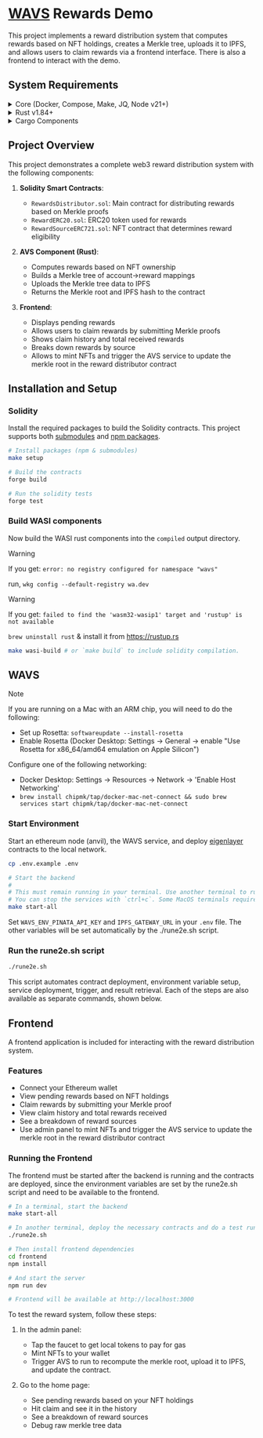 # [WAVS](https://docs.wavs.xyz) Rewards Demo

This project implements a reward distribution system that computes rewards based on NFT holdings, creates a Merkle tree, uploads it to IPFS, and allows users to claim rewards via a frontend interface. There is also a frontend to interact with the demo.

## System Requirements

<details>
<summary>Core (Docker, Compose, Make, JQ, Node v21+)</summary>

### Docker

- **MacOS**: `brew install --cask docker`
- **Linux**: `sudo apt -y install docker.io`
- **Windows WSL**: [docker desktop wsl](https://docs.docker.com/desktop/wsl/#turn-on-docker-desktop-wsl-2) & `sudo chmod 666 /var/run/docker.sock`
- [Docker Documentation](https://docs.docker.com/get-started/get-docker/)

### Docker Compose

- **MacOS**: Already installed with Docker installer
- **Linux + Windows WSL**: `sudo apt-get install docker-compose-v2`
- [Compose Documentation](https://docs.docker.com/compose/)

### Make

- **MacOS**: `brew install make`
- **Linux + Windows WSL**: `sudo apt -y install make`
- [Make Documentation](https://www.gnu.org/software/make/manual/make.html)

### JQ

- **MacOS**: `brew install jq`
- **Linux + Windows WSL**: `sudo apt -y install jq`
- [JQ Documentation](https://jqlang.org/download/)

### Node.js

- **Required Version**: v21+
- [Installation via NVM](https://github.com/nvm-sh/nvm?tab=readme-ov-file#installing-and-updating)
</details>

<details>

<summary>Rust v1.84+</summary>

### Rust Installation

```bash
curl --proto '=https' --tlsv1.2 -sSf https://sh.rustup.rs | sh

rustup toolchain install stable
rustup target add wasm32-wasip2
```

### Upgrade Rust

```bash
# Remove old targets if present
rustup target remove wasm32-wasi || true
rustup target remove wasm32-wasip1 || true

# Update and add required target
rustup update stable
rustup target add wasm32-wasip2
```

</details>

<details>
<summary>Cargo Components</summary>

### Install Cargo Components

```bash
# Install required cargo components
# https://github.com/bytecodealliance/cargo-component#installation
cargo install cargo-binstall
cargo binstall cargo-component warg-cli wkg --locked --no-confirm --force

# Configure default registry
wkg config --default-registry wa.dev
```

</details>

## Project Overview

This project demonstrates a complete web3 reward distribution system with the following components:

1. **Solidity Smart Contracts**:

   - `RewardsDistributor.sol`: Main contract for distributing rewards based on Merkle proofs
   - `RewardERC20.sol`: ERC20 token used for rewards
   - `RewardSourceERC721.sol`: NFT contract that determines reward eligibility

2. **AVS Component (Rust)**:

   - Computes rewards based on NFT ownership
   - Builds a Merkle tree of account→reward mappings
   - Uploads the Merkle tree data to IPFS
   - Returns the Merkle root and IPFS hash to the contract

3. **Frontend**:
   - Displays pending rewards
   - Allows users to claim rewards by submitting Merkle proofs
   - Shows claim history and total received rewards
   - Breaks down rewards by source
   - Allows to mint NFTs and trigger the AVS service to update the merkle root in the reward distributor contract

## Installation and Setup

### Solidity

Install the required packages to build the Solidity contracts. This project supports both [submodules](./.gitmodules) and [npm packages](./package.json).

```bash
# Install packages (npm & submodules)
make setup

# Build the contracts
forge build

# Run the solidity tests
forge test
```

### Build WASI components

Now build the WASI rust components into the `compiled` output directory.

> [!WARNING]
> If you get: `error: no registry configured for namespace "wavs"`
>
> run, `wkg config --default-registry wa.dev`

> [!WARNING]
> If you get: `failed to find the 'wasm32-wasip1' target and 'rustup' is not available`
>
> `brew uninstall rust` & install it from <https://rustup.rs>

```bash
make wasi-build # or `make build` to include solidity compilation.
```

## WAVS

> [!NOTE]
> If you are running on a Mac with an ARM chip, you will need to do the following:
>
> - Set up Rosetta: `softwareupdate --install-rosetta`
> - Enable Rosetta (Docker Desktop: Settings -> General -> enable "Use Rosetta for x86_64/amd64 emulation on Apple Silicon")
>
> Configure one of the following networking:
>
> - Docker Desktop: Settings -> Resources -> Network -> 'Enable Host Networking'
> - `brew install chipmk/tap/docker-mac-net-connect && sudo brew services start chipmk/tap/docker-mac-net-connect`

### Start Environment

Start an ethereum node (anvil), the WAVS service, and deploy [eigenlayer](https://www.eigenlayer.xyz/) contracts to the local network.

```bash
cp .env.example .env

# Start the backend
#
# This must remain running in your terminal. Use another terminal to run other commands.
# You can stop the services with `ctrl+c`. Some MacOS terminals require pressing it twice.
make start-all
```

Set `WAVS_ENV_PINATA_API_KEY` and `IPFS_GATEWAY_URL` in your `.env` file. The other variables will be set automatically by the ./rune2e.sh script.

### Run the rune2e.sh script

```bash
./rune2e.sh
```

This script automates contract deployment, environment variable setup, service deployment, trigger, and result retrieval. Each of the steps are also available as separate commands, shown below.

## Frontend

A frontend application is included for interacting with the reward distribution system.

### Features

- Connect your Ethereum wallet
- View pending rewards based on NFT holdings
- Claim rewards by submitting your Merkle proof
- View claim history and total rewards received
- See a breakdown of reward sources
- Use admin panel to mint NFTs and trigger the AVS service to update the merkle root in the reward distributor contract

### Running the Frontend

The frontend must be started after the backend is running and the contracts are deployed, since the environment variables are set by the rune2e.sh script and need to be available to the frontend.

```bash
# In a terminal, start the backend
make start-all

# In another terminal, deploy the necessary contracts and do a test run.
./rune2e.sh

# Then install frontend dependencies
cd frontend
npm install

# And start the server
npm run dev

# Frontend will be available at http://localhost:3000
```

To test the reward system, follow these steps:

1. In the admin panel:

   - Tap the faucet to get local tokens to pay for gas
   - Mint NFTs to your wallet
   - Trigger AVS to run to recompute the merkle root, upload it to IPFS, and update the contract.

2. Go to the home page:
   - See pending rewards based on your NFT holdings
   - Hit claim and see it in the history
   - See a breakdown of reward sources
   - Debug raw merkle tree data
